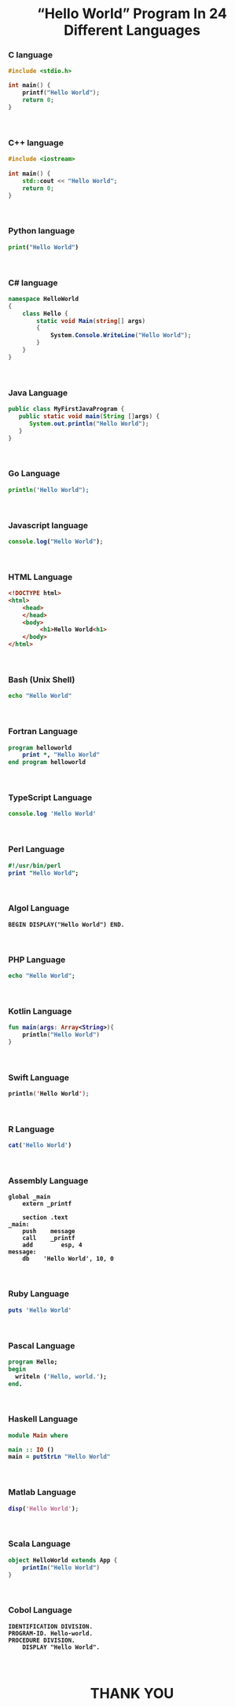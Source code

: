 <!--collected by chanchol kumar-->
<!---
chanchol kumar modok
Faculty of Computer Science & Engineering
Department of Electronics and communication Engineering
level-2;Semester-I
Hajee MOhammad Danesh Science & Technology University,Dinajpur-5200
Bangladesh
--->

<b><p> <center> <h1>“Hello World” Program In 24 Different Languages </h1></center></p>

### C language
```C
#include <stdio.h>

int main() {
    printf("Hello World");
    return 0;
}
```
<br/>

### C++ language
```C++
#include <iostream>
 
int main() {
    std::cout << "Hello World";
    return 0;
}
```
<br/>

### Python language
```python
print("Hello World")
```
<br/>

### C# language
```C#
namespace HelloWorld
{
    class Hello {        
        static void Main(string[] args)
        {
            System.Console.WriteLine("Hello World");
        }
    }
}
```
<br/>

### Java Language

```java
public class MyFirstJavaProgram {
   public static void main(String []args) {
      System.out.println("Hello World");
   }
}
```
<br/>

### Go Language
```go
println('Hello World");
```
<br/>

### Javascript language
```javascript
console.log("Hello World");
```
<br/>

### HTML Language
```html
<!DOCTYPE html>
<html>
    <head>
    </head>
    <body>
         <h1>Hello World<h1>
    </body>
</html>
```
<br/>

### Bash (Unix Shell)
```bash
echo "Hello World"
```
<br/>

### Fortran Language
```fortran
program helloworld
    print *, "Hello World"
end program helloworld
```
<br/>

### TypeScript Language

```typescript
console.log 'Hello World'
```

<br/>

### Perl Language
```perl
#!/usr/bin/perl
print "Hello World";
```
<br/>

### Algol Language
```algol
BEGIN DISPLAY("Hello World") END.
```
<br/>

### PHP Language
```php
echo "Hello World";
```
<br/>

### Kotlin Language
```kotlin
fun main(args: Array<String>){
    println("Hello World")
}
```
<br/>

### Swift Language
```swift
println('Hello World');
```
<br/>

### R Language
```r
cat('Hello World')
```
<br/>

### Assembly Language

```assembly
global _main
    extern _printf

    section .text
_main:
    push    message
    call    _printf
    add        esp, 4
message:
    db    'Hello World', 10, 0
```
<br/>

### Ruby Language
```ruby
puts 'Hello World'
```
<br/>

### Pascal Language
```pascal
program Hello;
begin
  writeln ('Hello, world.');
end.
```
<br/>

### Haskell Language
```haskell
module Main where

main :: IO ()
main = putStrLn "Hello World"
```
<br/>

### Matlab Language
```matlab
disp('Hello World');
```
<br/>

### Scala Language
```scala
object HelloWorld extends App {
    printIn("Hello World")
}
```
<br/>

### Cobol Language
```cobal
IDENTIFICATION DIVISION.
PROGRAM-ID. Hello-world.
PROCEDURE DIVISION.
    DISPLAY "Hello World".
```
<br/>

# <b><p> <center>                                                      THANK YOU </center></p>
